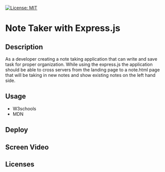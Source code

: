 [![License: MIT](https://img.shields.io/badge/License-MIT-yellow.svg)](https://opensource.org/licenses/MIT)

# Note Taker with Express.js

## Description
As a developer creating a note taking application that can write and save task for proper organization. While using the express.js the application should be able to cross servers from the landing page to a note.html page that will be taking in new notes and show existing notes on the left hand side.

## Usage
- W3schools
- MDN

## Deploy


## Screen Video


## Licenses
